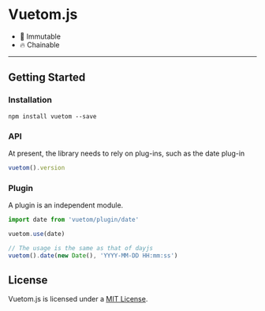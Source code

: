 # Vuetom.js

* 💪 Immutable
* 🔥 Chainable

---

## Getting Started

### Installation

```console
npm install vuetom --save
```

### API

At present, the library needs to rely on plug-ins, such as the date plug-in

```javascript
vuetom().version
```

### Plugin

A plugin is an independent module. 

```javascript
import date from 'vuetom/plugin/date'

vuetom.use(date)

// The usage is the same as that of dayjs
vuetom().date(new Date(), 'YYYY-MM-DD HH:mm:ss')
```

## License

Vuetom.js is licensed under a [MIT License](./LICENSE).

